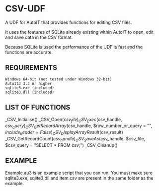 # CSV-UDF

A UDF for AutoIT that provides functions for editing CSV files.

It uses the features of SQLite already existing within AutoIT to open, edit and save data in the CSV format.

Because SQLite is used the performance of the UDF is fast and the functions are accurate.

## REQUIREMENTS

    Windows 64-bit (not tested under Windows 32-bit)
    AutoIt3 3.3 or higher
    sqlite3.exe (included)
    sqlite3.dll (included)

## LIST OF FUNCTIONS

_CSV_Initialise()
_CSV_Open($csv_file)
_CSV_Exec($csv_handle, $csv_query)
_CSV_GetRecordArray($csv_handle, $row_number_or_query = "", $include_header = False)
_CSV_DisplayArrayResult($csv_result)
_CSV_GetRecordCount($csv_handle)
_CSV_SaveAs($csv_handle, $csv_file, $csv_query = "SELECT * FROM csv;")
_CSV_Cleanup() 

## EXAMPLE

Example.au3 is an example script that you can run.  You must make sure sqlite3.exe, sqlite3.dll and Item.csv are present in the same folder as the example. 

